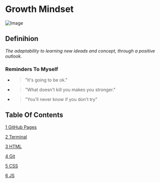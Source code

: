 # Growth Mindset

![Image](https://149664534.v2.pressablecdn.com/wp-content/uploads/2015/02/Carol-Dweck-Two-Mindsets.jpg)

## Definihion
    
*The adaptability to learning new ideads and concept, through a positive outlook.*  

### Reminders To Myself

- > "It's going to be ok."

- > "What doesn't kill you makes you stronger."

- > "You'll never know if you don't try"

## Table Of Contents

[1 GitHub Pages](https://github.com/harfrancois/Reading-notes)

[2 Terminal](./terminal.md)

[3 HTML](./html.md)

[4 Git](./git.md)

[5 CSS](./css.md)

[6 JS](./js.md) 